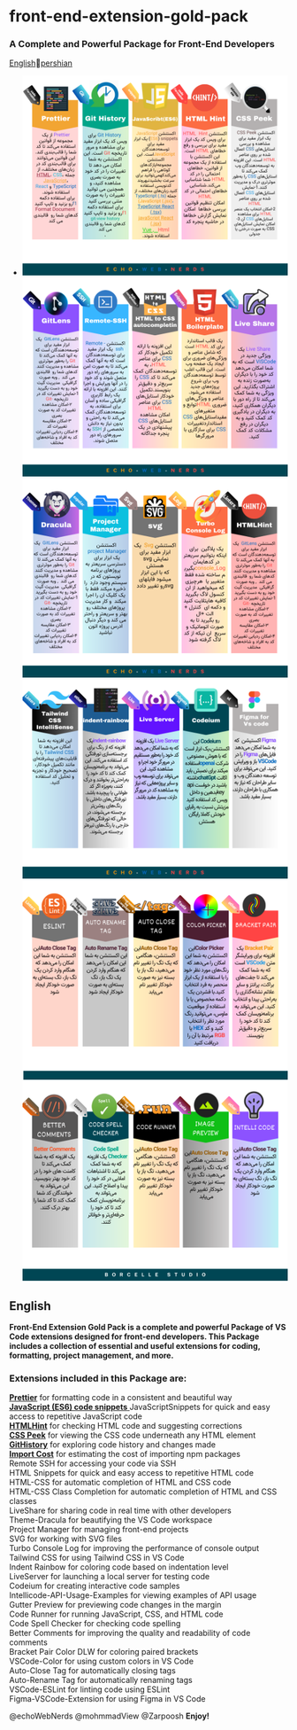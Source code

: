 # front-end-extension-gold-pack
### A Complete and Powerful Package for Front-End Developers
<a href="#English">English</a><span>🔄</span><a href="">pershian</a>

* ![alt](./image/2.png)
![alt](./image/3.png)
![alt](./image/4.png)
![alt](./image/5.png)
![alt](./image/6.png)
![alt](./image/7.png)

## English
**<p> Front-End Extension Gold Pack is a complete and powerful Package of VS Code extensions designed for front-end developers. This Package includes a collection of essential and useful extensions for coding, formatting, project management, and more. </p>**
### Extensions included in this Package are:

[**Prettier**](https://marketplace.visualstudio.com/items?itemName=esbenp.prettier-vscode)  for formatting code in a consistent and beautiful way <br>
[**JavaScript (ES6) code snippets** ](https://marketplace.visualstudio.com/items?itemName=xabikos.JavaScriptSnippets)JavaScriptSnippets for quick and easy access to repetitive JavaScript code <br>
[**HTMLHint**](https://marketplace.visualstudio.com/items?itemName=HTMLHint.vscode-htmlhint) for checking HTML code and suggesting corrections <br>
[**CSS Peek**](https://marketplace.visualstudio.com/items?itemName=pranaygp.vscode-css-peek) for viewing the CSS code underneath any HTML element <br>
[**GitHistory**](https://marketplace.visualstudio.com/items?itemName=donjayamanne.githistory) for exploring code history and changes made <br>
[**Import Cost**](https://marketplace.visualstudio.com/items?itemName=wix.vscode-import-cost) for estimating the cost of importing npm packages <br>
Remote SSH for accessing your code via SSH <br>
HTML Snippets for quick and easy access to repetitive HTML code <br>
HTML-CSS for automatic completion of HTML and CSS code <br>
HTML-CSS Class Completion for automatic completion of HTML and CSS classes <br>
LiveShare for sharing code in real time with other developers <br>
Theme-Dracula for beautifying the VS Code workspace <br>
Project Manager for managing front-end projects <br>
SVG for working with SVG files <br>
Turbo Console Log for improving the performance of console output <br>
Tailwind CSS for using Tailwind CSS in VS Code <br>
Indent Rainbow for coloring code based on indentation level <br>
LiveServer for launching a local server for testing code <br>
Codeium for creating interactive code samples <br>
Intellicode-API-Usage-Examples for viewing examples of API usage <br>
Gutter Preview for previewing code changes in the margin <br>
Code Runner for running JavaScript, CSS, and HTML code <br>
Code Spell Checker for checking code spelling <br>
Better Comments for improving the quality and readability of code comments <br>
Bracket Pair Color DLW for coloring paired brackets <br>
VSCode-Color for using custom colors in VS Code <br>
Auto-Close Tag for automatically closing tags <br>
Auto-Rename Tag for automatically renaming tags <br>
VSCode-ESLint for linting code using ESLint <br>
Figma-VSCode-Extension for using Figma in VS Code <br>

@echoWebNerds
@mohmmadView
@Zarpoosh
**Enjoy!**
